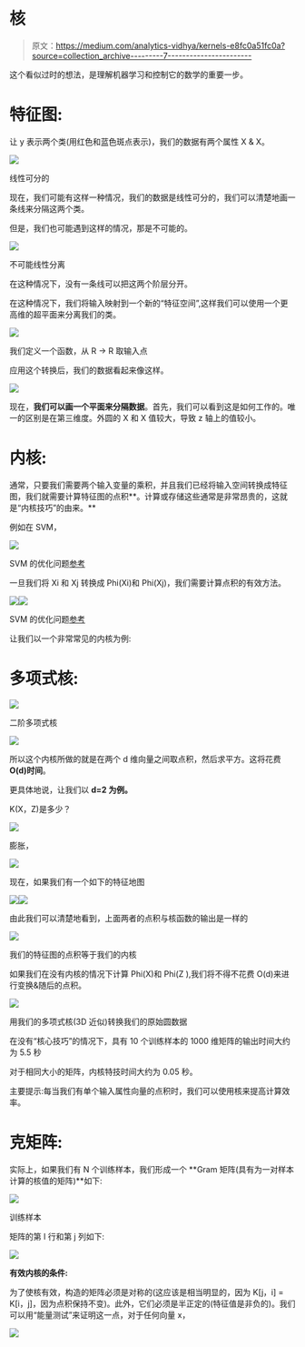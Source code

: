 # 核

> 原文：<https://medium.com/analytics-vidhya/kernels-e8fc0a51fc0a?source=collection_archive---------7----------------------->

这个看似过时的想法，是理解机器学习和控制它的数学的重要一步。

# **特征图:**

让 y 表示两个类(用红色和蓝色斑点表示)，我们的数据有两个属性 X & X。

![](img/460eb541b3c8505e57fed494440cd8c7.png)

线性可分的

现在，我们可能有这样一种情况，我们的数据是线性可分的，我们可以清楚地画一条线来分隔这两个类。

但是，我们也可能遇到这样的情况，那是不可能的。

![](img/e148607abde6edd92ec5e03a05a174a7.png)

不可能线性分离

在这种情况下，没有一条线可以把这两个阶层分开。

在这种情况下，我们将输入映射到一个新的“特征空间”,这样我们可以使用一个更高维的超平面来分离我们的类。

![](img/57aa0ddc5488d947a3cf517184bc4d5b.png)

我们定义一个函数，从 R -> R 取输入点

应用这个转换后，我们的数据看起来像这样。

![](img/9afd1eeb81eb4710885418e311d8f2ad.png)

现在，**我们可以画一个平面来分隔数据**。首先，我们可以看到这是如何工作的。唯一的区别是在第三维度。外圆的 X 和 X 值较大，导致 z 轴上的值较小。

# **内核:**

通常，只要我们需要两个输入变量的乘积，并且我们已经将输入空间转换成特征图，我们就需要计算特征图的点积**。计算或存储这些通常是非常昂贵的，这就是“内核技巧”的由来。**

例如在 SVM，

![](img/f8d0225421cf630cb38adb00c475bd62.png)

SVM 的优化问题[参考](http://web.mit.edu/6.034/wwwbob/svm-notes-long-08.pdf)

一旦我们将 Xi 和 Xj 转换成 Phi(Xi)和 Phi(Xj)，我们需要计算点积的有效方法。

![](img/31e2340747c474a0267ce3acac3814ef.png)![](img/3fff7927ed802a093f9165076cbeb02d.png)

SVM 的优化问题[参考](http://web.mit.edu/6.034/wwwbob/svm-notes-long-08.pdf)

让我们以一个非常常见的内核为例:

# **多项式核:**

![](img/72ed7536c84dd3743aa8931c9fd6ab6d.png)

二阶多项式核

![](img/16d226813b4090eb6b3849ca77ba0824.png)

所以这个内核所做的就是在两个 d 维向量之间取点积，然后求平方。这将花费 **O(d)时间**。

更具体地说，让我们以 **d=2 为例。**

K(X，Z)是多少？

![](img/7a2f9bd504b4301a86ffdca98474e236.png)

膨胀，

![](img/7ebc3dd90e3b04845851d79ba36409d8.png)

现在，如果我们有一个如下的特征地图

![](img/491ea33fdf723b2b4ae3b2e991bee004.png)![](img/96ede99abf57c8221c47f950c0ad9a21.png)

由此我们可以清楚地看到，上面两者的点积与核函数的输出是一样的

![](img/acc3c704480b9998a2637e1758fa3d9e.png)

我们的特征图的点积等于我们的内核

如果我们在没有内核的情况下计算 Phi(X)和 Phi(Z ),我们将不得不花费 O(d)来进行变换&随后的点积。

![](img/497c3c280fd99e8038fd99ceea545a12.png)

用我们的多项式核(3D 近似)转换我们的原始圆数据

在没有“核心技巧”的情况下，具有 10 个训练样本的 1000 维矩阵的输出时间大约为 5.5 秒

对于相同大小的矩阵，内核特技时间大约为 0.05 秒。

主要提示:每当我们有单个输入属性向量的点积时，我们可以使用核来提高计算效率。

# **克矩阵:**

实际上，如果我们有 N 个训练样本，我们形成一个 **Gram 矩阵(具有为一对样本计算的核值的矩阵)**如下:

![](img/172960bd7e9de67c02535222a839829b.png)

训练样本

矩阵的第 I 行和第 j 列如下:

![](img/06dc6da459545fe2561026bd14881555.png)

**有效内核的条件:**

为了使核有效，构造的矩阵必须是对称的(这应该是相当明显的，因为 K[j，i] = K[i，j]，因为点积保持不变)。此外，它们必须是半正定的(特征值是非负的)。我们可以用“能量测试”来证明这一点，对于任何向量 x，

![](img/351e0d35946bc7cfde85eadf9db33d9f.png)